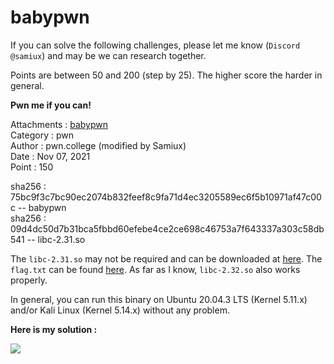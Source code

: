 # babypwn

If you can solve the following challenges, please let me know (```Discord @samiux```) and may be we can research together.

Points are between 50 and 200 (step by 25). The higher score the harder in general.

**Pwn me if you can!**

Attachments : [babypwn](https://github.com/samiux/CTF/raw/main/pwn/babypwn/babypwn)  
Category    : pwn  
Author      : pwn.college (modified by Samiux)  
Date        : Nov 07, 2021  
Point       : 150  

sha256      : 75bc9f3c7bc90ec2074b832feef8c9fa71d4ec3205589ec6f5b10971af47c00c -- babypwn  
sha256      : 09d4dc50d7b31bca5fbbd60efebe4ce2ce698c46753a7f643337a303c58db541 -- libc-2.31.so  

The ```libc-2.31.so``` may not be required and can be downloaded at [here](https://github.com/samiux/CTF/raw/main/pwn/babypwn/libc-2.31.so).  The ```flag.txt``` can be found [here](https://github.com/samiux/CTF/raw/main/pwn/babypwn/flag.txt).  As far as I know, ```libc-2.32.so``` also works properly.  

In general, you can run this binary on Ubuntu 20.04.3 LTS (Kernel 5.11.x) and/or Kali Linux (Kernel 5.14.x) without any problem.

**Here is my solution :**  

[![](https://img.youtube.com/vi/-5vo5mT2bng/0.jpg)](https://www.youtube.com/watch?v=-5vo5mT2bng "babypwn solution")  
